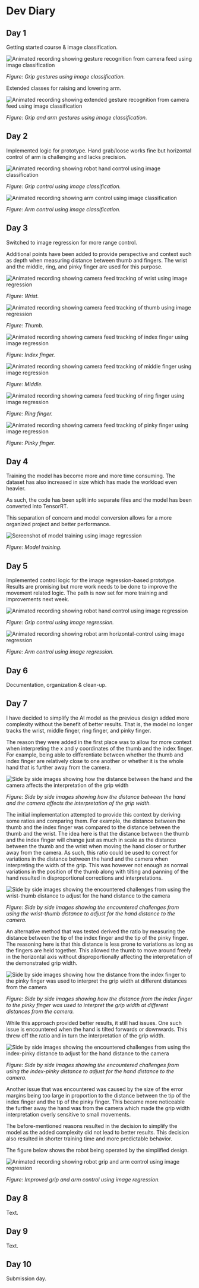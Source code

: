 # Dev Diary

## Day 1

Getting started course & image classification.

![Animated recording showing gesture recognition from camera feed using image classification](../assets/diary/classification-feed-grip.gif)

*Figure: Grip gestures using image classification.*

Extended classes for raising and lowering arm.

![Animated recording showing extended gesture recognition from camera feed using image classification](../assets/diary/classification-feed-demo.gif)

*Figure: Grip and arm gestures using image classification.*

## Day 2

Implemented logic for prototype. Hand grab/loose works fine but horizontal control of arm is challenging and lacks precision.

![Animated recording showing robot hand control using image classification](../assets/diary/classification-grip-demo.gif)

*Figure: Grip control using image classification.*

![Animated recording showing arm control using image classification](../assets/diary/classification-control-demo.gif)

*Figure: Arm control using image classification.*

## Day 3

Switched to image regression for more range control.

Additional points have been added to provide perspective and context such as depth when measuring distance between thumb and fingers. The wrist
and the middle, ring, and pinky finger are used for this purpose.

![Animated recording showing camera feed tracking of wrist using image regression](../assets/diary/regression-feed-wrist.gif)

*Figure: Wrist.*

![Animated recording showing camera feed tracking of thumb using image regression](../assets/diary/regression-feed-thumb.gif)

*Figure: Thumb.*

![Animated recording showing camera feed tracking of index finger using image regression](../assets/diary/regression-feed-index.gif)

*Figure: Index finger.*

![Animated recording showing camera feed tracking of middle finger using image regression](../assets/diary/regression-feed-middle.gif)

*Figure: Middle.*

![Animated recording showing camera feed tracking of ring finger using image regression](../assets/diary/regression-feed-ring.gif)

*Figure: Ring finger.*

![Animated recording showing camera feed tracking of pinky finger using image regression](../assets/diary/regression-feed-pinky.gif)

*Figure: Pinky finger.*

## Day 4

Training the model has become more and more time consuming. The dataset has also increased in size which has made the workload even heavier.

As such, the code has been split into separate files and the model has been converted into TensorRT.

This separation of concern and model conversion allows for a more organized project and better performance.

![Screenshot of model training using image regression](../assets/diary/regression-training.png)

*Figure: Model training.*

## Day 5

Implemented control logic for the image regression-based prototype. Results are promising but more work needs to be done to improve the movement related logic. The path is now set for more training and improvements next week.

![Animated recording showing robot hand control using image regression](../assets/diary/regression-grip-demo.gif)

*Figure: Grip control using image regression.*

![Animated recording showing robot arm horizontal-control using image regression](../assets/diary/regression-arm-hor-control.gif)

*Figure: Arm control using image regression.*

## Day 6

Documentation, organization & clean-up.

## Day 7

I have decided to simplify the AI model as the previous design added more complexity without the benefit of better results. That is, the model no longer tracks the wrist, middle finger, ring finger, and pinky finger.

The reason they were added in the first place was to allow for more context when interpreting the x and y coordinates of the thumb and the index finger. For example, being able to differentiate between whether the thumb and index finger are relatively close to one another or whether it is the whole hand that is further away from the camera.

![Side by side images showing how the distance between the hand and the camera affects the interpretation of the grip width](../assets/diary/hand-depth-wrist.png)

*Figure: Side by side images showing how the distance between the hand and the camera affects the interpretation of the grip width.*

The initial implementation attempted to provide this context by deriving some ratios and comparing them. For example, the distance between the thumb and the index finger was compared to the distance between the thumb and the wrist. The idea here is that the distance between the thumb and the index finger will change just as much in scale as the distance between the thumb and the wrist when moving the hand closer or further away from the camera. As such, this ratio could be used to correct for variations in the distance between the hand and the camera when interpreting the width of the grip. This was however not enough as normal variations in the position of the thumb along with tilting and panning of the hand resulted in disproportional corrections and interpretations.

![Side by side images showing the encountered challenges from using the wrist-thumb distance to adjust for the hand distance to the camera](../assets/diary/hand-depth-wrist-challenges.png)

*Figure: Side by side images showing the encountered challenges from using the wrist-thumb distance to adjust for the hand distance to the camera.*

An alternative method that was tested derived the ratio by measuring the distance between the tip of the index finger and the tip of the pinky finger. The reasoning here is that this distance is less prone to variations as long as the fingers are held together. This allowed the thumb to move around freely in the horizontal axis without disproportionally affecting the interpretation of the demonstrated grip width.

![Side by side images showing how the distance from the index finger to the pinky finger was used to interpret the grip width at different distances from the camera](../assets/diary/hand-depth-fingers.png)

*Figure: Side by side images showing how the distance from the index finger to the pinky finger was used to interpret the grip width at different distances from the camera.*

While this approach provided better results, it still had issues. One such issue is encountered when the hand is tilted forwards or downwards. This threw off the ratio and in turn the interpretation of the grip width.

![Side by side images showing the encountered challenges from using the index-pinky distance to adjust for the hand distance to the camera](../assets/diary/hand-depth-fingers-challenges.png)

*Figure: Side by side images showing the encountered challenges from using the index-pinky distance to adjust for the hand distance to the camera.*

Another issue that was encountered was caused by the size of the error margins being too large in proportion to the distance between the tip of the index finger and the tip of the pinky finger. This became more noticeable the further away the hand was from the camera which made the grip width interpretation overly sensitive to small movements.

The before-mentioned reasons resulted in the decision to simplify the model as the added complexity did not lead to better results. This decision also resulted in shorter training time and more predictable behavior.

The figure below shows the robot being operated by the simplified design.

![Animated recording showing robot grip and arm control using image regression](../assets/diary/regression-day-7.gif)

*Figure: Improved grip and arm control using image regression.*

## Day 8

Text.

## Day 9

Text.

## Day 10

Submission day.
